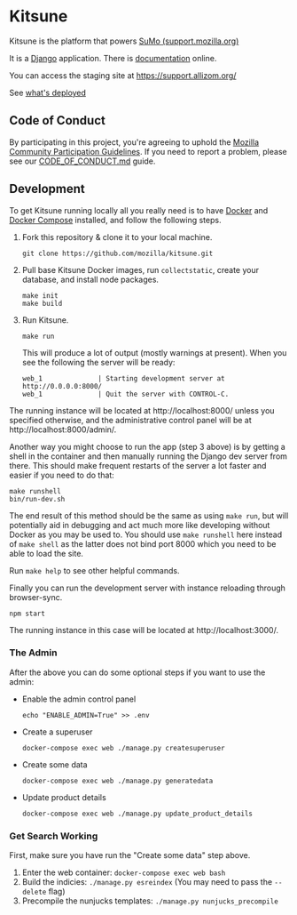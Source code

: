 # Kitsune

Kitsune is the platform that powers [SuMo (support.mozilla.org)](https://support.mozilla.org)

It is a [Django](http://www.djangoproject.com/) application. There is
[documentation](https://kitsune.readthedocs.io/) online.

You can access the staging site at <https://support.allizom.org/>

See [what's deployed](https://whatsdeployed.io/s-J18)

## Code of Conduct

By participating in this project, you're agreeing to uphold the [Mozilla Community Participation Guidelines](https://www.mozilla.org/en-US/about/governance/policies/participation/). If you need to report a problem, please see our [CODE_OF_CONDUCT.md](./CODE_OF_CONDUCT.md) guide.

## Development

To get Kitsune running locally all you really need is to have [Docker](https://www.docker.com/products/docker-desktop) and [Docker Compose](https://docs.docker.com/compose/install/) installed,
and follow the following steps.

1. Fork this repository & clone it to your local machine.

   ```
   git clone https://github.com/mozilla/kitsune.git
   ```

2. Pull base Kitsune Docker images, run `collectstatic`, create your database, and install node packages.

   ```
   make init
   make build
   ```

3. Run Kitsune.
   ```
   make run
   ```
   This will produce a lot of output (mostly warnings at present). When you see the following the server will be ready:
   ```
   web_1              | Starting development server at http://0.0.0.0:8000/
   web_1              | Quit the server with CONTROL-C.
   ```

The running instance will be located at http://localhost:8000/ unless you specified otherwise,
and the administrative control panel will be at http://localhost:8000/admin/.

Another way you might choose to run the app (step 3 above) is by getting a shell in the container and then manually
running the Django dev server from there. This should make frequent restarts of the server a lot
faster and easier if you need to do that:

```
make runshell
bin/run-dev.sh
```

The end result of this method should be the same as using `make run`, but will potentially aid in debugging
and act much more like developing without Docker as you may be used to. You should use `make runshell` here
instead of `make shell` as the latter does not bind port 8000 which you need to be able to load the site.

Run `make help` to see other helpful commands.

Finally you can run the development server with instance reloading through
browser-sync.

```
npm start
```

The running instance in this case will be located at http://localhost:3000/.

### The Admin

After the above you can do some optional steps if you want to use the admin:

- Enable the admin control panel

  ```
  echo "ENABLE_ADMIN=True" >> .env
  ```

- Create a superuser

  ```
  docker-compose exec web ./manage.py createsuperuser
  ```

- Create some data

  ```
  docker-compose exec web ./manage.py generatedata
  ```

- Update product details
  ```
  docker-compose exec web ./manage.py update_product_details
  ```

### Get Search Working

First, make sure you have run the "Create some data" step above.

1. Enter the web container: `docker-compose exec web bash`
2. Build the indicies: `./manage.py esreindex` (You may need to pass the `--delete` flag)
3. Precompile the nunjucks templates: `./manage.py nunjucks_precompile`
